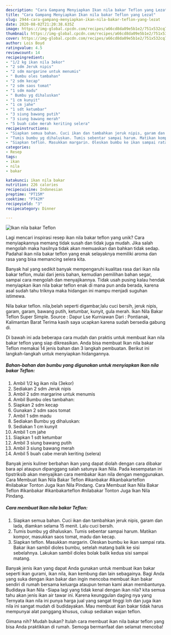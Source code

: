 ```yaml
---
description: "Cara Gampang Menyiapkan Ikan nila bakar Teflon yang Lezat"
title: "Cara Gampang Menyiapkan Ikan nila bakar Teflon yang Lezat"
slug: 2944-cara-gampang-menyiapkan-ikan-nila-bakar-teflon-yang-lezat
date: 2020-08-02T21:20:38.635Z
image: https://img-global.cpcdn.com/recipes/a66cd8da09e5b1e2/751x532cq70/ikan-nila-bakar-teflon-foto-resep-utama.jpg
thumbnail: https://img-global.cpcdn.com/recipes/a66cd8da09e5b1e2/751x532cq70/ikan-nila-bakar-teflon-foto-resep-utama.jpg
cover: https://img-global.cpcdn.com/recipes/a66cd8da09e5b1e2/751x532cq70/ikan-nila-bakar-teflon-foto-resep-utama.jpg
author: Lois Boyd
ratingvalue: 4.5
reviewcount: 14
recipeingredient:
- "1/2 kg ikan nila 3ekor"
- "2 sdm Jeruk nipis"
- "2 sdm margarine untuk menumis"
- " Bumbu oles tambahan"
- "2 sdm kecap"
- "2 sdm saos tomat"
- "1 sdm madu"
- " Bumbu yg dihaluskan"
- "1 cm kunyit"
- "1 cm jahe"
- "1 sdt ketumbar"
- "3 siung bawang putih"
- "3 siung bawang merah"
- "5 buah cabe merah keriting selera"
recipeinstructions:
- "Siapkan semua bahan. Cuci ikan dan tambahkan jeruk nipis, garam dan lada, diamkan selama 15 menit. Lalu cuci bersih."
- "Tumis bumbu yg dihaluskan. Tumis sebentar sampai harum. Matikan kompor, masukkan saos tomat, madu dan kecap."
- "Siapkan teflon. Masukkan margarin. Oleskan bumbu ke ikan sampai rata. Bakar ikan sambil dioles bumbu, setelah matang balik ke sisi sebelahnya. Lakukan sambil dioles bolak balik kedua sisi sampai matang."
categories:
- Resep
tags:
- ikan
- nila
- bakar

katakunci: ikan nila bakar 
nutrition: 226 calories
recipecuisine: Indonesian
preptime: "PT15M"
cooktime: "PT42M"
recipeyield: "3"
recipecategory: Dinner

---
```



![Ikan nila bakar Teflon](https://img-global.cpcdn.com/recipes/a66cd8da09e5b1e2/751x532cq70/ikan-nila-bakar-teflon-foto-resep-utama.jpg)

Lagi mencari inspirasi resep ikan nila bakar teflon yang unik? Cara menyiapkannya memang tidak susah dan tidak juga mudah. Jika salah mengolah maka hasilnya tidak akan memuaskan dan bahkan tidak sedap. Padahal ikan nila bakar teflon yang enak selayaknya memiliki aroma dan rasa yang bisa memancing selera kita.

Banyak hal yang sedikit banyak mempengaruhi kualitas rasa dari ikan nila bakar teflon, mulai dari jenis bahan, kemudian pemilihan bahan segar, sampai cara mengolah dan menyajikannya. Tidak usah pusing kalau hendak menyiapkan ikan nila bakar teflon enak di mana pun anda berada, karena asal sudah tahu triknya maka hidangan ini mampu menjadi suguhan istimewa.

Nila bakar teflon. nila,belah seperti digambar,lalu cuci bersih, jeruk nipis, garam, garam, bawang putih, ketumbar, kunyit, gula merah. Ikan Nila Bakar Teflon Super Simple. Source : Dapur Lse Kurniawan Dari : Pontianak, Kalimantan Barat Terima kasih saya ucapkan karena sudah bersedia gabung di.


Di bawah ini ada beberapa cara mudah dan praktis untuk membuat ikan nila bakar teflon yang siap dikreasikan. Anda bisa membuat Ikan nila bakar Teflon memakai 14 jenis bahan dan 3 langkah pembuatan. Berikut ini langkah-langkah untuk menyiapkan hidangannya.

<!--inarticleads1-->

##### Bahan-bahan dan bumbu yang digunakan untuk menyiapkan Ikan nila bakar Teflon:

1. Ambil 1/2 kg ikan nila (3ekor)
1. Sediakan 2 sdm Jeruk nipis
1. Ambil 2 sdm margarine untuk menumis
1. Ambil  Bumbu oles tambahan:
1. Siapkan 2 sdm kecap
1. Gunakan 2 sdm saos tomat
1. Ambil 1 sdm madu
1. Sediakan  Bumbu yg dihaluskan:
1. Sediakan 1 cm kunyit
1. Ambil 1 cm jahe
1. Siapkan 1 sdt ketumbar
1. Ambil 3 siung bawang putih
1. Ambil 3 siung bawang merah
1. Ambil 5 buah cabe merah keriting (selera)


Banyak jenis kuliner berbahan ikan yang dapat diolah dengan cara dibakar bara api ataupun dipanggang salah satunya ikan Nila. Pada kesempatan ini tipstriksib akan menyajikan cara membakar ikan nila dengan menggunakan. Cara Membuat Ikan Nila Bakar Teflon #ikanbakar #ikanbakarteflon #nilabakar Tonton Juga Ikan Nila Pindang. Cara Membuat Ikan Nila Bakar Teflon #ikanbakar #ikanbakarteflon #nilabakar Tonton Juga Ikan Nila Pindang. 

<!--inarticleads2-->

##### Cara membuat Ikan nila bakar Teflon:

1. Siapkan semua bahan. Cuci ikan dan tambahkan jeruk nipis, garam dan lada, diamkan selama 15 menit. Lalu cuci bersih.
1. Tumis bumbu yg dihaluskan. Tumis sebentar sampai harum. Matikan kompor, masukkan saos tomat, madu dan kecap.
1. Siapkan teflon. Masukkan margarin. Oleskan bumbu ke ikan sampai rata. Bakar ikan sambil dioles bumbu, setelah matang balik ke sisi sebelahnya. Lakukan sambil dioles bolak balik kedua sisi sampai matang.


Banyak jenis ikan yang dapat Anda gunakan untuk membuat ikan bakar seperti ikan gurami, ikan nila, ikan kembung dan lain sebagainya. Bagi Anda yang suka dengan ikan bakar dan ingin mencoba membuat ikan bakar sendiri di rumah bersama keluarga ataupun teman kami akan membantunya. Budidaya Ikan Nila -Siapa lagi yang tidak kenal dengan ikan nila? kita semua tahu akan jenis ikan air tawar ini. Karena keunggulan daging nya yang Ternyata ikan nila ini punya harga jual yang sangat tinggi loh dan juga ikan nila ini sangat mudah di budidayakan. Mau membuat ikan bakar tidak harus mempunyai alat panggang khusus, cukup sediakan wajan teflon. 

Gimana nih? Mudah bukan? Itulah cara membuat ikan nila bakar teflon yang bisa Anda praktikkan di rumah. Semoga bermanfaat dan selamat mencoba!
